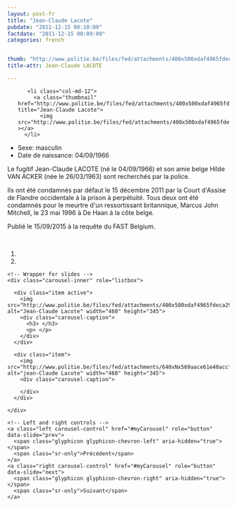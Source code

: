```yaml
---
layout: post-fr
title: "Jean-Claude Lacote"
pubdate: "2011-12-15 00:10:00"
factdate: "2011-12-15 00:09:00"
categories: french


thumb: "http://www.politie.be/files/fed/attachments/400x500xdaf4965fdeca297a3dac8dc7fbe827b0_thumb.jpg.pagespeed.ic.xlQlzZQQ7F.jpg"
title-attr: Jean-Claude LACOTE

---
```


<div class="row">

  <div class="col-xs-6 col-md-4">
<ul class="row polaroids">

       <li class="col-md-12">  
         <a class="thumbnail" href="http://www.politie.be/files/fed/attachments/400x500xdaf4965fdeca297a3dac8dc7fbe827b0_thumb.jpg.pagespeed.ic.xlQlzZQQ7F.jpg" title="Jean-Claude Lacote">
           <img src="http://www.politie.be/files/fed/attachments/400x500xdaf4965fdeca297a3dac8dc7fbe827b0_thumb.jpg.pagespeed.ic.xlQlzZQQ7F.jpg" ></a>
      </li>  

  </ul>

  
  </div>
  <div class="col-xs-12 col-md-8">
 
<ul>
<li>Sexe: masculin</li>
<li>Date de naissance: 04/09/1966</li>
</ul> 


<p>Le fugitif Jean-Claude LACOTE (né le 04/09/1966) et son amie belge Hilde VAN ACKER (née le 26/03/1963) sont recherchés par la police.</p>
<p>Ils ont été condamnés par défaut le 15 décembre 2011 par la Court d'Assise de Flandre occidentale à la prison à perpétuité.
Tous deux ont été condamnés pour le meurtre d'un ressortissant britannique, Marcus John Mitchell, le 23 mai 1996 à De Haan à la côte belge. </p>
<p>Publié le 15/09/2015 à la requête du FAST Belgium.
</p>

<!-- SLIDER -->
<div class="container"  class="col-xs-12 col-md-12">
  <br>
  <div id="myCarousel" class="carousel slide" data-ride="carousel">
    <!-- Indicators -->
    <ol class="carousel-indicators">
      <li data-target="#myCarousel" data-slide-to="0" class="active"></li>
      <li data-target="#myCarousel" data-slide-to="1"></li>
    </ol>

    <!-- Wrapper for slides -->
    <div class="carousel-inner" role="listbox">

      <div class="item active">
        <img src="http://www.politie.be/files/fed/attachments/400x500xdaf4965fdeca297a3dac8dc7fbe827b0_thumb.jpg.pagespeed.ic.xlQlzZQQ7F.jpg" alt="Jean-Claude Lacote" width="460" height="345">
        <div class="carousel-caption">
          <h3> </h3>
          <p> </p>
        </div>
      </div>

      <div class="item">
        <img src="http://www.politie.be/files/fed/attachments/640xNx569aace61e40accf395bc7bbe88e0eea_thumb.jpg.pagespeed.ic.TedWiWwU15.jpg" alt="jean-Claude Lacote" width="460" height="345">
        <div class="carousel-caption">

        </div>
      </div>
  
    </div>

    <!-- Left and right controls -->
    <a class="left carousel-control" href="#myCarousel" role="button" data-slide="prev">
      <span class="glyphicon glyphicon-chevron-left" aria-hidden="true"></span>
      <span class="sr-only">Précédent</span>
    </a>
    <a class="right carousel-control" href="#myCarousel" role="button" data-slide="next">
      <span class="glyphicon glyphicon-chevron-right" aria-hidden="true"></span>
      <span class="sr-only">Suivant</span>
    </a>
  </div>
</div>

  <link rel="stylesheet" href="http://maxcdn.bootstrapcdn.com/bootstrap/3.3.5/css/bootstrap.min.css">
  <script src="https://ajax.googleapis.com/ajax/libs/jquery/1.11.3/jquery.min.js"></script>
  <script src="http://maxcdn.bootstrapcdn.com/bootstrap/3.3.5/js/bootstrap.min.js"></script>
  <!-- SLIDER -->
  
</div>


</div>

